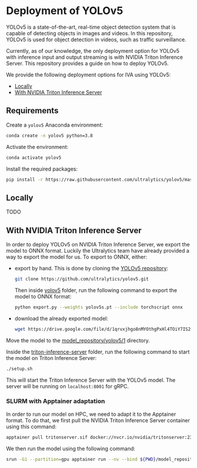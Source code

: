 # Deployment of YOLOv5 <!-- omit in toc -->

YOLOv5 is a state-of-the-art, real-time object detection system that is capable of detecting objects in images and videos. In this repository, YOLOv5 is used for object detection in videos, such as traffic surveillance.

Currently, as of our knowledge, the only deployment option for YOLOv5 with inference input and output streaming is with NVIDIA Triton Inference Server. This repository provides a guide on how to deploy YOLOv5.

We provide the following deployment options for IVA using YOLOv5:

- [Locally](#locally)
- [With NVIDIA Triton Inference Server](#with-nvidia-triton-inference-server)

## Requirements <!-- omit in toc -->

Create a `yolov5` Anaconda environment:

```bash
conda create -n yolov5 python=3.8
```

Activate the environment:

```bash
conda activate yolov5
```

Install the required packages:

```bash
pip install -r https://raw.githubusercontent.com/ultralytics/yolov5/master/requirements.txt
```

## Locally

TODO

## With NVIDIA Triton Inference Server

In order to deploy YOLOv5 on NVIDIA Triton Inference Server, we export the model to ONNX format. Luckily the Ultralytics team have already provided a way to export the model for us. To export to ONNX, either:

- export by hand. This is done by cloning the [YOLOv5 repository](https://github.com/ultralytics/yolov5):

  ```bash
  git clone https://github.com/ultralytics/yolov5.git
  ```
  
  Then inside [yolov5](/yolov5/yolov5/) folder, run the following command to export the model to ONNX format:

  ```bash
  python export.py --weights yolov5s.pt --include torchscript onnx
  ```

- download the already exported model:

  ```bash
  wget https://drive.google.com/file/d/1qrvxjhgo8nMYOthgPxHl4TOiY7IS2IFn/view?usp=drive_link
  ```

Move the model to the [model_repository/yolov5/1](./triton-inference-server/model_repository/yolov5/1/) directory.

Inside the [triton-inference-server](/yolov5/triton-inference-server/) folder, run the following command to start the model on Triton Inference Server:

```bash
./setup.sh
```

This will start the Triton Inference Server with the YOLOv5 model. The server will be running on `localhost:8001` for gRPC.

### SLURM with Apptainer adaptation

In order to run our model on HPC, we need to adapt it to the Apptainer format. To do that, we first pull the NVIDIA Triton Inference Server container using this command:

```bash
apptainer pull tritonserver.sif docker://nvcr.io/nvidia/tritonserver:23.03-py3
```

We then run the model using the following command:

```bash
srun -G1 --partition=gpu apptainer run --nv --bind ${PWD}/model_repository:/mnt/model_repository ${PWD}/tritonserver.sif tritonserver --model-repository=/mnt/model_repository --log-verbose 1
```